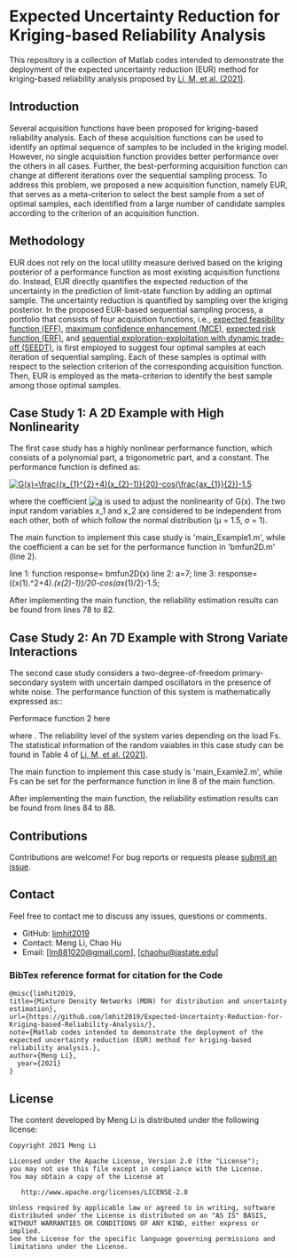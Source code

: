 # Expected Uncertainty Reduction for Kriging-based Reliability Analysis

This repository is a collection of Matlab codes intended to demonstrate the deployment of the expected uncertainty reduction (EUR) method for kriging-based reliability analysis proposed by [Li, M, et al. (2021)](https://link.springer.com/article/10.1007/s00158-020-02831-w).

## Introduction

Several acquisition functions have been proposed for kriging-based reliability analysis. Each of these acquisition functions can be used to identify an optimal sequence of samples to be included in the kriging model. However, no single acquisition function provides better performance over the others in all cases. Further, the best-performing acquisition function can change at different iterations over the sequential sampling process. To address this problem, we proposed a new acquisition function, namely EUR, that serves as a meta-criterion to select the best sample from a set of optimal samples, each identified from a large number of candidate samples according to the criterion of an acquisition function. 


## Methodology
EUR does not rely on the local utility measure derived based on the kriging posterior of a performance function as most existing acquisition functions do. Instead, EUR directly quantifies the expected reduction of the uncertainty in the prediction of limit-state function by adding an optimal sample. The uncertainty reduction is quantified by sampling over the kriging posterior. In the proposed EUR-based sequential sampling process, a portfolio that consists of four acquisition functions, i.e., [expected feasibility function (EFF)](https://arc.aiaa.org/doi/abs/10.2514/1.34321?casa_token=CVjYsfQLUXUAAAAA%3A0gYRIvTaXqe34NZG-_jvC8Cs8KXuqPFIZMP96fhmN0MYc3ENjL6YTxNWxMt_5n9hxjAKxiisNQ&), [maximum confidence enhancement (MCE)](https://asmedigitalcollection.asme.org/mechanicaldesign/article/136/2/021006/474056?casa_token=VejqCRHW1NsAAAAA:nAIYsmh9bph7uSrlFqKZ9nh8MdkJAnUlMcni_hQ8qDouIsav_m6x92D9sJJQw3b-RekzJx1D), [expected risk function (ERF)](https://www.sciencedirect.com/science/article/pii/S0307904X14006738), and [sequential exploration-exploitation with dynamic trade-off (SEEDT)](https://link.springer.com/article/10.1007/s00158-017-1748-7), is first employed to suggest four optimal samples at each iteration of sequential sampling. Each of these samples is optimal with respect to the selection criterion of the corresponding acquisition function. Then, EUR is employed as the meta-criterion to identify the best sample among those optimal samples.


## Case Study 1: A 2D Example with High Nonlinearity

The first case study has a highly nonlinear performance function, which consists of a polynomial part, a trigonometric part, and a constant. The performance function is defined as:

  <a href="https://www.codecogs.com/eqnedit.php?latex=G(x)=\frac{(x_{1}^{2}&plus;4)(x_{2}-1)}{20}-cos(\frac{ax_{1}}{2})-1.5" target="_blank"><img src="https://latex.codecogs.com/gif.latex?G(x)=\frac{(x_{1}^{2}&plus;4)(x_{2}-1)}{20}-cos(\frac{ax_{1}}{2})-1.5" title="G(x)=\frac{(x_{1}^{2}+4)(x_{2}-1)}{20}-cos(\frac{ax_{1}}{2})-1.5" /></a>

where the coefficient <a href="https://www.codecogs.com/eqnedit.php?latex=a" target="_blank"><img src="https://latex.codecogs.com/gif.latex?a" title="a" /></a> is used to adjust the nonlinearity of G(x). The two input random variables x_1 and x_2 are considered to be independent from each other, both of which follow the normal distribution (μ = 1.5, σ = 1).

The main function to implement this case study is 'main_Example1.m', while the coefficient a can be set for the performance function in 'bmfun2D.m' (line 2).

  line 1: function response= bmfun2D(x)
  line 2: a=7;
  line 3: response=((x(1).^2+4).*(x(2)-1))/20-cos(a*x(1)/2)-1.5;


After implementing the main function, the reliability estimation results can be found from lines 78 to 82.


## Case Study 2: An 7D Example with Strong Variate Interactions

The second case study considers a two-degree-of-freedom primary-secondary system with uncertain damped oscillators in the presence of white noise. The performance function of this system is mathematically expressed as::

   Performace function 2 here

where . The reliability level of the system varies depending on the load Fs. The statistical information of the random vaiables in this case study can be found in Table 4 of [Li, M, et al. (2021)](https://link.springer.com/article/10.1007/s00158-020-02831-w).

The main function to implement this case study is 'main_Examle2.m', while Fs can be set for the performance function in line 8 of the main function.

After implementing the main function, the reliability estimation results can be found from lines 84 to 88.



## Contributions

Contributions are welcome!  For bug reports or requests please [submit an issue](https://github.com/lmhit2019/Expected-Uncertainty-Reduction-for-Kriging-based-Reliability-Analysis/issues).

## Contact  

Feel free to contact me to discuss any issues, questions or comments.

* GitHub: [limhit2019](https://github.com/lmhit2019)
* Contact: Meng Li, Chao Hu
* Email: [lm881020@gmail.com], [chaohu@iastate.edu]

### BibTex reference format for citation for the Code
```
@misc{limhit2019,
title={Mixture Density Networks (MDN) for distribution and uncertainty estimation},
url={https://github.com/lmhit2019/Expected-Uncertainty-Reduction-for-Kriging-based-Reliability-Analysis/},
note={Matlab codes intended to demonstrate the deployment of the expected uncertainty reduction (EUR) method for kriging-based reliability analysis.},
author={Meng Li},
  year={2021}
}
```

## License

The content developed by Meng Li is distributed under the following license:

    Copyright 2021 Meng Li

    Licensed under the Apache License, Version 2.0 (the "License");
    you may not use this file except in compliance with the License.
    You may obtain a copy of the License at

       http://www.apache.org/licenses/LICENSE-2.0

    Unless required by applicable law or agreed to in writing, software
    distributed under the License is distributed on an "AS IS" BASIS,
    WITHOUT WARRANTIES OR CONDITIONS OF ANY KIND, either express or implied.
    See the License for the specific language governing permissions and
    limitations under the License.

